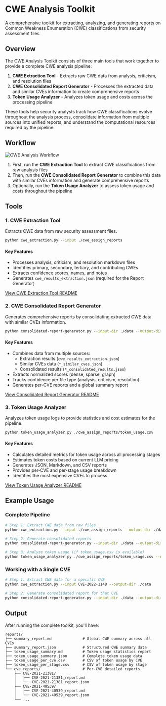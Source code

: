 # CWE Analysis Toolkit

A comprehensive toolkit for extracting, analyzing, and generating reports on Common Weakness Enumeration (CWE) classifications from security assessment files.

## Overview

The CWE Analysis Toolkit consists of three main tools that work together to provide a complete CWE analysis pipeline:

1. **CWE Extraction Tool** - Extracts raw CWE data from analysis, criticism, and resolution files
2. **CWE Consolidated Report Generator** - Processes the extracted data and similar CVEs information to create comprehensive reports
3. **Token Usage Analyzer** - Analyzes token usage and costs across the processing pipeline

These tools help security analysts track how CWE classifications evolve throughout the analysis process, consolidate information from multiple sources into unified reports, and understand the computational resources required by the pipeline.

## Workflow

![CWE Analysis Workflow](workflow.png)

1. First, run the **CWE Extraction Tool** to extract CWE classifications from raw analysis files
2. Then, run the **CWE Consolidated Report Generator** to combine this data with similar CVEs information and generate comprehensive reports
3. Optionally, run the **Token Usage Analyzer** to assess token usage and costs throughout the pipeline


## Tools

### 1. CWE Extraction Tool

Extracts CWE data from raw security assessment files.

```bash
python cwe_extraction.py --input ./cwe_assign_reports
```

#### Key Features
- Processes analysis, criticism, and resolution markdown files
- Identifies primary, secondary, tertiary, and contributing CWEs
- Extracts confidence scores, names, and notes
- Generates `cwe_results_extraction.json` (required for the Report Generator)

[View CWE Extraction Tool README](./cwe_results_analysis.md)

### 2. CWE Consolidated Report Generator

Generates comprehensive reports by consolidating extracted CWE data with similar CVEs information.

```bash
python consolidated-report-generator.py --input-dir ./data --output-dir ./reports
```

#### Key Features
- Combines data from multiple sources:
  - Extraction results (`cwe_results_extraction.json`)
  - Similar CVEs data (`*_similar_cves.json`)
  - Consolidated results (`*_consolidated_results.json`)
- Extracts normalized scores (dense, sparse, graph)
- Tracks confidence per file type (analysis, criticism, resolution)
- Generates per-CVE reports and a global summary report

[View Consolidated Report Generator README](./consolidated-report-generator.md)


### 3. Token Usage Analyzer

Analyzes token usage logs to provide statistics and cost estimates for the pipeline.

```bash
python token_usage_analyzer.py ./cwe_assign_reports/token_usage.csv
```

#### Key Features
- Calculates detailed metrics for token usage across all processing stages
- Estimates token costs based on current LLM pricing
- Generates JSON, Markdown, and CSV reports
- Provides per-CVE and per-stage usage breakdown
- Identifies the most expensive CVEs to process

[View Token Usage Analyzer README](./token_usage_analyzer.md)


## Example Usage

### Complete Pipeline

```bash
# Step 1: Extract CWE data from raw files
python cwe_extraction.py --input ./cwe_assign_reports --output-dir ./data

# Step 2: Generate consolidated reports
python consolidated-report-generator.py --input-dir ./data --output-dir ./reports --formats all

# Step 3: Analyze token usage (if token_usage.csv is available)
python token_usage_analyzer.py ./cwe_assign_reports/token_usage.csv --output-dir ./reports
```

### Working with a Single CVE

```bash
# Step 1: Extract CWE data for a specific CVE
python cwe_extraction.py --input CVE-2022-1148 --output-dir ./data

# Step 2: Generate consolidated report for that CVE
python consolidated-report-generator.py --input-dir ./data --output-dir ./reports
```

## Output

After running the complete toolkit, you'll have:

```
reports/
├── summary_report.md              # Global CWE summary across all CVEs
├── summary_report.json            # Structured CWE summary data
├── token_usage_summary.md         # Token usage statistics report
├── token_usage_summary.json       # Complete token usage data
├── token_usage_per_cve.csv        # CSV of token usage by CVE
├── token_usage_per_stage.csv      # CSV of token usage by stage
└── cve_reports/                   # Per-CVE detailed reports
    ├── CVE-2021-21381/
    │   ├── CVE-2021-21381_report.md
    │   └── CVE-2021-21381_report.json
    ├── CVE-2021-40539/
    │   ├── CVE-2021-40539_report.md
    │   └── CVE-2021-40539_report.json
    └── ...
```
